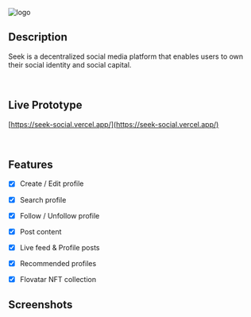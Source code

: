 ![logo](https://user-images.githubusercontent.com/39951422/221421649-e62d32de-427d-43f5-94ee-a84c11122e64.PNG)

## Description

Seek is a decentralized social media platform that enables users to own their social identity and social capital.

<br>

## Live Prototype

[https://seek-social.vercel.app/](https://seek-social.vercel.app/)

<br>

## Features

- [x] Create / Edit profile

- [x] Search profile

- [x] Follow / Unfollow profile

- [x] Post content

- [x] Live feed & Profile posts

- [x] Recommended profiles

- [x] Flovatar NFT collection

## Screenshots
